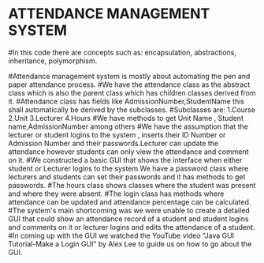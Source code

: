 # ATTENDANCE MANAGEMENT SYSTEM
#In this code there are concepts such as: encapsulation, abstractions, inheritance, polymorphism.

#Attendance management system is mostly about automating the pen and paper attendance process.
#We have the attendance class as the abstract class which is also the parent class which has children classes derived from it.
#Attendance class has fields like AdmissionNumber,StudentName this shall automatically be derived by the subclasses.
 #Subclasses are:
               1.Course
               2.Unit
               3.Lecturer
               4.Hours
#We have methods to get Unit Name , Student name,AdmissionNumber among others
#We have the assumption that the lecturer or student logins to the system , inserts their ID Number or Admission Number
   and their passwords.Lecturer can update the attendance however students can only view the attendance and comment on it.
#We constructed a basic GUI that shows the interface when either student or Lecturer logins to the system.We have a password 
  class where lecturers and students can set their passwords and it has methods to get passwords.
#The hours class shows classes where the student was present and where they were absent.
#The login class has methods where attendance can be updated and attendance percentage can be calculated.
#The system's main shortcoming was we were unable to create a detailed GUI that could show an attendance record of a student 
and student logins and comments on it or lecturer logins and edits the attendance of a student.
#In coming up with the GUI we watched the YouTube video "Java GUI Tutorial-Make a Login GUI" by Alex Lee to guide us on how to go about the GUI.

 
